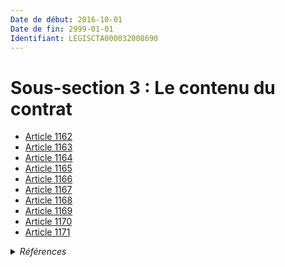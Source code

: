 ```yaml
---
Date de début: 2016-10-01
Date de fin: 2999-01-01
Identifiant: LEGISCTA000032008690
---
```


<h1>Sous-section 3 : Le contenu du contrat</h1>

- [Article 1162](article_1162.md)
- [Article 1163](article_1163.md)
- [Article 1164](article_1164.md)
- [Article 1165](article_1165.md)
- [Article 1166](article_1166.md)
- [Article 1167](article_1167.md)
- [Article 1168](article_1168.md)
- [Article 1169](article_1169.md)
- [Article 1170](article_1170.md)
- [Article 1171](article_1171.md)

<details>
  <summary><em>Références</em></summary>

  <h2>Articles faisant référence à la section</h2>
  
  <ul>
    <li>
      <a href="https://legal.tricoteuses.fr//redirection/LEGIARTI000032006591?vers=git&vers=legifrance">Ordonnance n° 2016-131 du 10 février 2016 portant réforme du droit des contrats, du régime général et de la preuve des obligations - article 2 ENTIEREMENT_MODIF</a> CREE source
    </li>
  </ul>
</details>
